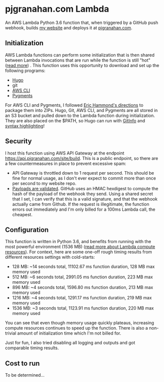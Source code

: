 # pjgranahan.com Lambda
An AWS Lambda Python 3.6 function that, when triggered by a GitHub push webhook, builds [my website](https://github.com/pjgranahan/pjgranahan.com) and deploys it at [pjgranahan.com](https://www.pjgranahan.com).

## Initialization
AWS Lambda functions can perform some initialization that is then shared between Lambda invocations that are run while the function is still "hot" ([read more](https://aws.amazon.com/blogs/compute/container-reuse-in-lambda/)) .
This function uses this opportunity to download and set up the following programs:
 - [Hugo](https://gohugo.io/)
 - git
 - [AWS CLI](https://aws.amazon.com/cli/)
 - [Pygments](http://pygments.org/)
 
For AWS CLI and Pygments, I followed [Eric Hammond's directions](https://alestic.com/2016/11/aws-lambda-awscli/) to package them into ZIPs.
Hugo, Git, AWS CLI, and Pygments are all stored in an S3 bucket and pulled down to the Lambda function during initialization.
They are also placed on the $PATH, so Hugo can run with [GitInfo](https://gohugo.io/extras/gitinfo/) and [syntax highlighting](https://gohugo.io/extras/highlighting/)!

## Security
I host this function using AWS API Gateway at the endpoint https://api.pjgranahan.com/site/build. 
This is a public endpoint, so there are a few countermeasures in place to prevent excessive spam:
 - API Gateway is throttled down to 1 request per second. This should be fine for normal usage, as I don't ever expect to commit more than once per second to my website repo.
 - [Payloads are validated](https://developer.github.com/webhooks/securing/). GitHub uses an HMAC hexdigest to compute the hash of the payload of the webhook they send. Using a shared secret that I set, I can verify that this is a valid signature, and that the webhook actually came from Github. If the request is illegitimate, the function errors out immediately and I'm only billed for a 100ms Lambda call, the cheapest.

## Configuration
This function is written in Python 3.6, and benefits from running with the most powerful environment (1536 MB) ([read more about Lambda compute resources](https://aws.amazon.com/lambda/faqs/)).
For context, here are some one-off rough timing results from different resources settings with cold-starts:
 - 128  MB: ~14 seconds total, 11102.67 ms function duration, 128 MB max memory used
 - 512  MB: ~6  seconds total, 2991.05  ms function duration, 223 MB max memory used
 - 896  MB: ~4  seconds total, 1596.80  ms function duration, 213 MB max memory used
 - 1216 MB: ~4  seconds total, 1291.17  ms function duration, 219 MB max memory used
 - 1536 MB: ~3  seconds total, 1123.91  ms function duration, 220 MB max memory used
 
You can see that even though memory usage quickly plateaus, increasing compute resources continues to speed up the function.
There is also a non-trivial amount of initialization time which I'm not billed for.

Just for fun, I also tried disabling all logging and outputs and got comparable timing results.

## Cost to run
To be determined...
